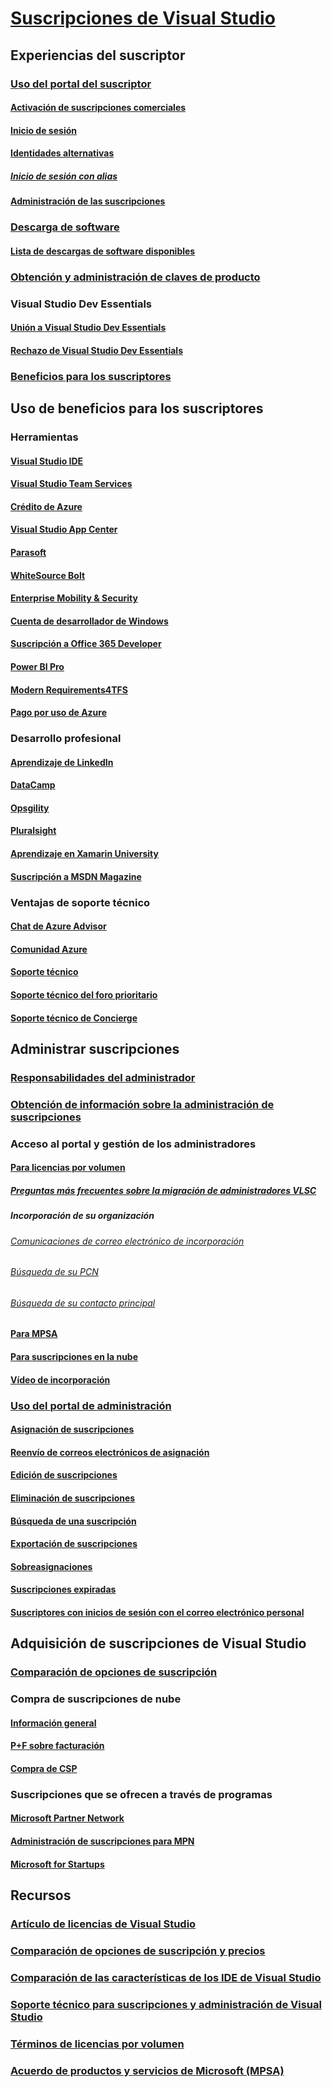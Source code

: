 # [Suscripciones de Visual Studio](index.md)
## Experiencias del suscriptor
### [Uso del portal del suscriptor](using-the-subscriber-portal.md)
#### [Activación de suscripciones comerciales](activate-store-subscriptions.md)
#### [Inicio de sesión](signing-in.md)
#### [Identidades alternativas](vs-alternate-identity.md)
##### [Inicio de sesión con alias](aliasing.md)
#### [Administración de las suscripciones](manage-vs-subscriptions.md)
### [Descarga de software](subscriber-downloads.md)
#### [Lista de descargas de software disponibles](software-download-list.md)
### [Obtención y administración de claves de producto](product-keys.md)
### Visual Studio Dev Essentials
#### [Unión a Visual Studio Dev Essentials](join-dev-essentials.md)
#### [Rechazo de Visual Studio Dev Essentials](leave-vsde.md)
### [Beneficios para los suscriptores](subscriber-benefits.md)
## Uso de beneficios para los suscriptores
### Herramientas
#### [Visual Studio IDE](vs-ide-benefit.md)
#### [Visual Studio Team Services](vs-vsts.md)
#### [Crédito de Azure](vs-azure.md)
#### [Visual Studio App Center](vs-visual-studio-app-center.md)
#### [Parasoft](vs-parasoft.md)
#### [WhiteSource Bolt](vs-whitesource.md)
#### [Enterprise Mobility & Security](vs-ems.md)
#### [Cuenta de desarrollador de Windows](vs-windows-dev.md)
#### [Suscripción a Office 365 Developer](vs-office-dev.md)
#### [Power BI Pro ](vs-pbi.md)
#### [Modern Requirements4TFS](vs-modernreq.md)
#### [Pago por uso de Azure](vs-azure-payg.md)
### Desarrollo profesional
#### [Aprendizaje de LinkedIn](vs-linkedin-learning.md)
#### [DataCamp](vs-datacamp.md)
#### [Opsgility](vs-opsgility.md)
#### [Pluralsight](vs-pluralsight.md)
#### [Aprendizaje en Xamarin University](vs-xamarin.md)
#### [Suscripción a MSDN Magazine](vs-msdn.md)
### Ventajas de soporte técnico
#### [Chat de Azure Advisor](vs-azure-advisory-chat.md)
#### [Comunidad Azure](vs-azure-community.md)
#### [Soporte técnico](vs-tech-support.md)
#### [Soporte técnico del foro prioritario](vs-priority-support.md)
#### [Soporte técnico de Concierge](vs-concierge-chat.md)
## Administrar suscripciones
### [Responsabilidades del administrador](admin-responsibilities.md)
### [Obtención de información sobre la administración de suscripciones](subscription-management-info.md)
### Acceso al portal y gestión de los administradores
#### [Para licencias por volumen](volume-license-admins.md)
##### [Preguntas más frecuentes sobre la migración de administradores VLSC](vlsc-admin-faq.md)
##### Incorporación de su organización
###### [Comunicaciones de correo electrónico de incorporación](volume-license-onboarding-email.md)
###### [Búsqueda de su PCN](find-pcn.md)
###### [Búsqueda de su contacto principal](find-primary-contact.md)
#### [Para MPSA](mpsa.md)
#### [Para suscripciones en la nube](cloud-admin.md)
#### [Vídeo de incorporación](https://channel9.msdn.com/Series/Visual-Studio-Subscriptions-Administration/Onboarding-your-organization-to-the-new-Visual-Studio-Subscription-Administration-Portal-and-setting)
### [Uso del portal de administración](using-admin-portal.md)
#### [Asignación de suscripciones](assign-license.md)
#### [Reenvío de correos electrónicos de asignación](resend-assignment-email.md)
#### [Edición de suscripciones](edit-license.md)
#### [Eliminación de suscripciones](delete-license.md)
#### [Búsqueda de una suscripción](search-license.md)
#### [Exportación de suscripciones](exporting-subscriptions.md)
#### [Sobreasignaciones](handle-overclaimed-license.md)
#### [Suscripciones expiradas](handle-expired-license.md)
#### [Suscriptores con inicios de sesión con el correo electrónico personal](personal-email-sign-ins.md)
## Adquisición de suscripciones de Visual Studio
### [Comparación de opciones de suscripción](https://visualstudio.microsoft.com/vs/pricing)
### Compra de suscripciones de nube
#### [Información general](vscloud-overview.md)
#### [P+F sobre facturación](vscloud-billing-faq.md)
#### [Compra de CSP](vscloud-csp.md)
### Suscripciones que se ofrecen a través de programas
#### [Microsoft Partner Network](program-mpn.md)
#### [Administración de suscripciones para MPN](manage-mpn-subscriptions.md)
#### [Microsoft for Startups](program-startups.md)
## Recursos
### [Artículo de licencias de Visual Studio](http://aka.ms/vslicensing)
### [Comparación de opciones de suscripción y precios](https://visualstudio.microsoft.com/vs/pricing)
### [Comparación de las características de los IDE de Visual Studio](https://visualstudio.microsoft.com/vs/compare)
### [Soporte técnico para suscripciones y administración de Visual Studio](https://visualstudio.microsoft.com/support/support-overview-vs)
### [Términos de licencias por volumen](https://www.microsoft.com/en-us/licensing/product-licensing/products.aspx)
### [Acuerdo de productos y servicios de Microsoft (MPSA)](https://www.microsoft.com/en-us/licensing/mpsa/default.aspx)
